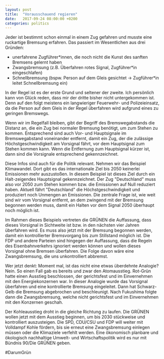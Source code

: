 ```yaml
---
layout: post
title:  "Vorausschauend regieren"
date:   2017-09-24 08:00:00 +0200
categories: politics
---
```


Jeder ist bestimmt schon einmal in einem Zug gefahren und musste eine ruckartige
Bremsung erfahren. Das passiert im Wesentlichen aus drei Gründen: 

- unerfahrene Zugführer\*innen, die noch nicht die Kunst des sanften Bremsens
  gelernt haben
- Zwangsbremsung (z.B. Überfahren rotes Signal, Zugführer\*in eingeschlafen)
- Schnellbremsung (bspw. Person auf dem Gleis gesichtet -> Zugführer\*in leitet
  Schnellbremsung ein)

In der Regel ist es der erste Grund und seltener der zweite. Ich persönlich
kann von Glück reden, dass mir der dritte bisher nicht untergekommen ist. Denn
auf den folgt meistens ein langwieriger Feuerwehr- und Polizeieinsatz, da
die Person auf dem Gleis in der Regel überfahren wird aufgrund eines zu geringen 
Bremswegs. 

Wenn wir im Regelfall bleiben, gibt der Begriff des Bremswegabstands die Distanz 
an, die ein Zug bei normaler Bremsung benötigt, um zum Stehen zu kommen. 
Entsprechend sind auch Vor- und Hauptsignale im Bremswegabstand voneinander
entfernt, damit ein Zug, der die zulässige Höchstgeschwindigkeit am Vorsignal
fährt, vor dem Hauptsignal zum Stehen kommen kann. Wenn die Entfernung zum
Hauptsignal kürzer ist, dann sind die Vorsignale entsprechend gekennzeichnet.

Diese Infos sind auch für die Politik relevant. Nehmen wir das Beispiel Klimawandel.
Dort gibt es das internationale Ziel bis 2050 keinerlei Emissionen mehr auszustoßen.
In diesem Beispiel ist dieses Ziel durch ein Halt-zeigendes Hauptsignal gekennzeichnet.
Der Zug "Deutschland" muss also vor 2050 zum Stehen kommen bzw. die Emissionen
auf Null reduziert haben. Aktuell fährt "Deutschland" die Höchstgeschwindigkeit
und produziert noch Unmengen an Emissionen. Die zentrale Frage ist, wie weit
sind wir vom Vorsignal entfernt, an dem zwingend mit der Bremsung begonnen werden
muss, damit ein Halten vor dem Signal 2050 überhaupt noch möglich ist.

Im Rahmen dieses Beispiels vertreten die GRÜNEN die Auffassung, dass dieses
Vorsignal in Sichtweite ist bzw. in den nächsten vier Jahren überfahren wird.
Es muss also jetzt mit der Bremsung begonnen werden, damit ein kontrollierter
Bremsvorgang bis zum Stillstand möglich ist. Die FDP und andere Parteien sind
hingegen der Auffassung, dass die Regeln des Eisenbahnverkehrs ignoriert werden
können und wollen dieses Vorsignal ohne Bremsen überfahren. Die Folge davon wäre
eine Zwangsbremsung, die uns unkontrolliert abbremst.

Wer jetzt denkt: Moment mal, ist das nicht eine etwas überdehnte Analogie?
Nein. So einen Fall gab es bereits und zwar den Atomausstieg. Rot-Grün hatte
einen Ausstieg beschlossen, der gerichtsfest und im Einvernehmen mit den 
Energiekonzernen war. In dieser Analogie wurde das Vorsignal überfahren und
eine kontrollierte Bremsung eingeleitet. Dann hat Schwarz-Gelb die Bremsung
abgebrochen und beschleunigt. Nach Fukushima folgte dann die Zwangsbremsung,
welche nicht gerichtsfest und im Einvernehmen mit den Konzernen geschah.

Der Kohleausstieg droht in die gleiche Richtung zu laufen. Die GRÜNEN wollen
jetzt mit dem Ausstieg beginnen, um bis 2030 stückweise und kontrolliert auszusteigen.
Die SPD, CDU/CSU und FDP will weiter mit Volldampf Kohle fördern, bis sie erneut
eine Zwangsbremsung einlegen müssen oder die Klimaziele verfehlt werden.
Eine ökonomisch planbare und ökologisch nachhaltige Umwelt- und Wirtschaftspolitik
wird es nur mit Bündnis 90/Die GRÜNEN geben.

#DarumGrün


